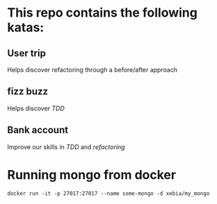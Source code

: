 # This repo contains the following katas:

## User trip

Helps discover refactoring through a before/after approach

## fizz buzz

Helps discover _TDD_

## Bank account

Improve our skills in _TDD_ and _refactoring_

# Running mongo from docker

```
docker run -it -p 27017:27017 --name some-mongo -d xebia/my_mongo
```
